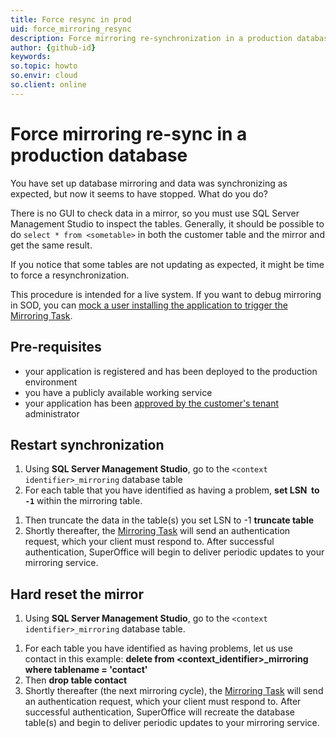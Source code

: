 ```yaml
---
title: Force resync in prod
uid: force_mirroring_resync
description: Force mirroring re-synchronization in a production database
author: {github-id}
keywords:
so.topic: howto
so.envir: cloud
so.client: online
---
```


# Force mirroring re-sync in a production database

You have set up database mirroring and data was synchronizing as expected, but now it seems to have stopped. What do you do?

There is no GUI to check data in a mirror, so you must use SQL Server Management Studio to inspect the tables. Generally, it should be possible to do `select * from <sometable>` in both the customer table and the mirror and get the same result.

If you notice that some tables are not updating as expected, it might be time to force a resynchronization.

This procedure is intended for a live system. If you want to debug mirroring in SOD, you can [mock a user installing the application to trigger the Mirroring Task][1].

## Pre-requisites

* your application is registered and has been deployed to the production environment
* you have a publicly available working service
* your application has been [approved by the customer's tenant][2] administrator

## Restart synchronization

1. Using **SQL Server Management Studio**, go to the `<context identifier>_mirroring` database table
1. For each table that you have identified as having a problem, **set LSN  to `-1`** within the mirroring table.
<!-- markdownlint-disable-next-line MD033 -->
1. Then truncate the data in the table(s) you set LSN to -1 **truncate table <tablename>**
1. Shortly thereafter, the [Mirroring Task][3] will send an authentication request, which your client must respond to. After successful authentication, SuperOffice will begin to deliver periodic updates to your mirroring service.

## Hard reset the mirror

1. Using **SQL Server Management Studio**, go to the `<context identifier>_mirroring` database table.
  <!-- markdownlint-disable-next-line MD033 -->
1. For each table you have identified as having problems, let us use contact in this example: **delete from <context_identifier>_mirroring where tablename = 'contact'**
1. Then **drop table contact**
1. Shortly thereafter (the next mirroring cycle), the [Mirroring Task][3] will send an authentication request, which your client must respond to. After successful authentication, SuperOffice will recreate the database table(s) and begin to deliver periodic updates to your mirroring service.

<!-- Referenced links -->
[1]: getting-started/sync-manually.md
[2]: ../apps/provisioning/get-consent.md
[3]: mirroring-task.md
